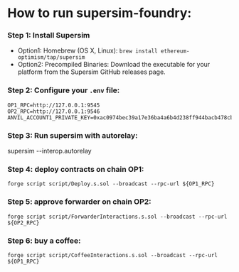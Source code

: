 # How to run supersim-foundry:

### Step 1: Install Supersim

- Option1: Homebrew (OS X, Linux):
  `brew install ethereum-optimism/tap/supersim`
- Option2: Precompiled Binaries:
  Download the executable for your platform from the Supersim GitHub releases page.

### Step 2: Configure your `.env` file:

```
OP1_RPC=http://127.0.0.1:9545
OP2_RPC=http://127.0.0.1:9546
ANVIL_ACCOUNT1_PRIVATE_KEY=0xac0974bec39a17e36ba4a6b4d238ff944bacb478cbed5efcae784d7bf4f2ff80
```

### Step 3: Run supersim with autorelay:

supersim --interop.autorelay

### Step 4: deploy contracts on chain OP1:

`forge script script/Deploy.s.sol --broadcast --rpc-url ${OP1_RPC}`

### Step 5: approve forwarder on chain OP2:

`forge script script/ForwarderInteractions.s.sol --broadcast --rpc-url ${OP2_RPC}`

### Step 6: buy a coffee:

`forge script script/CoffeeInteractions.s.sol --broadcast --rpc-url ${OP1_RPC}`
